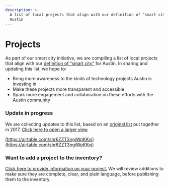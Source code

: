 ```yaml
---
description: >-
  A list of local projects that align with our definition of "smart city" for
  Austin
---
```


# Projects

As part of our smart city initiative, we are compiling a list of local projects that align with our [definition of “smart city”](http://projects.austintexas.io/projects/smart-city/about/definition/) for Austin. In sharing and updating this list, we hope to:

* Bring more awareness to the kinds of technology projects Austin is investing in
* Make these projects more transparent and accessible
* Spark more engagement and collaboration on these efforts with the Austin community

### Update in progress

We are collecting updates to this list, based on an [original list](https://airtable.com/embed/shrw1eaApYvCI2fbE/tbluO6vp5XB2GwYk4/viwPqpeM7kQ69dSC5) put together in 2017. [Click here to open a larger view](https://airtable.com/shr6ZZT3ngiWpKKvj/tblQXFH8dwIBq5LWj). 

[https://airtable.com/shr6ZZT3ngiWpKKvj](https://airtable.com/shr6ZZT3ngiWpKKvj)

### Want to add a project to the inventory?

[Click here to provide information on your project.](https://airtable.com/shrNn35K6woKUAZed) We will review additions to make sure they are complete, clear, and plain language, before publishing them to the inventory. 

